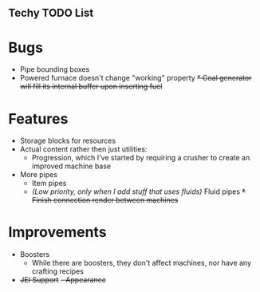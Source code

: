 ## Techy TODO List

# Bugs
* Pipe bounding boxes
* Powered furnace doesn't change "working" property
~~* Coal generator will fill its internal buffer upon inserting fuel~~

# Features
* Storage blocks for resources
* Actual content rather then just utilities:
  - Progression, which I've started by requiring a crusher to create an improved machine base
* More pipes
  - Item pipes
  - *(Low priority, only when I add stuff that uses fluids)* Fluid pipes
~~* Finish connection render between machines~~

# Improvements
* Boosters
  - While there are boosters, they don't affect machines, nor have any crafting recipes
* ~~JEI Support~~
  ~~- Appearance~~